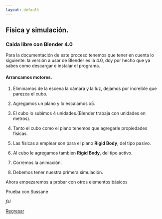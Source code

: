 ```yaml
---
layout: default
---
```


## Física y simulación.

### Caida libre con Blender 4.0

Para la documentación de este proceso tenemos que tener en cuenta lo siguiente: la versión a usar de Blender es la 4.0, doy por hecho que ya sabes como descargar e instalar el programa.

#### Arrancamos motores. 

1. Eliminamos de la escena la cámara y la luz, dejamos por increible que parezca el cubo.

2. Agregamos un plano y lo escalamos x5.

3. El cubo lo subimos 4 unidades.(Blender trabaja con unidades en metros).

4. Tanto el cubo como el plano tenemos que agregarle propiedades físicas.

5. Las físicas a emplear son para el plano **Rigid Body**, del tipo pasivo.

6. Al cubo le agregamos tambien **Rigid Body**, del tipo activo.

7. Corremos la animación.

8. Debemos tener nuestra primera simulación.

Ahora empezaremos a probar con otros elementos básicos

Prueba con Sussane





_fsl_

[Regresar](./)

